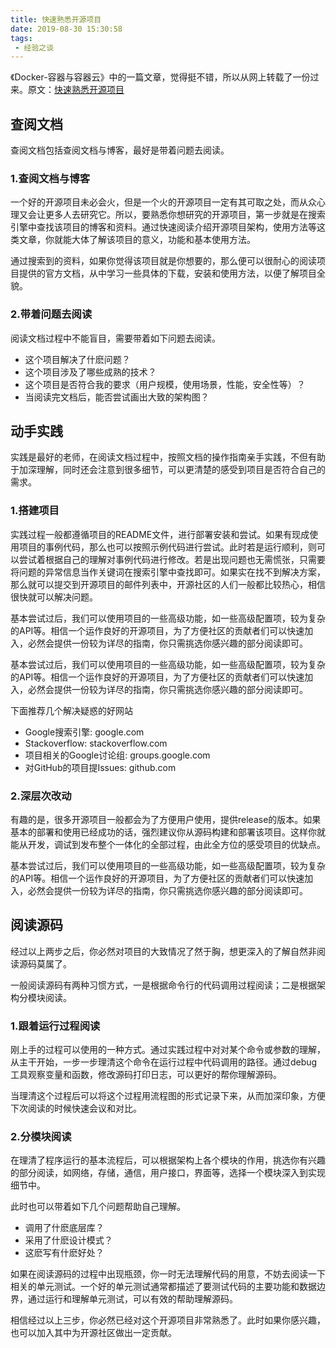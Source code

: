 ```yaml
---
title: 快速熟悉开源项目
date: 2019-08-30 15:30:58
tags:
 - 经验之谈
---
```


《Docker-容器与容器云》中的一篇文章，觉得挺不错，所以从网上转载了一份过来。原文：[快速熟悉开源项目](https://my.oschina.net/baijuminglu/blog/834911)

## 查阅文档
查阅文档包括查阅文档与博客，最好是带着问题去阅读。

### 1.查阅文档与博客

一个好的开源项目未必会火，但是一个火的开源项目一定有其可取之处，而从众心理又会让更多人去研究它。所以，要熟悉你想研究的开源项目，第一步就是在搜索引擎中查找该项目的博客和资料。通过快速阅读介绍开源项目架构，使用方法等这类文章，你就能大体了解该项目的意义，功能和基本使用方法。

通过搜索到的资料，如果你觉得该项目就是你想要的，那么便可以很耐心的阅读项目提供的官方文档，从中学习一些具体的下载，安装和使用方法，以便了解项目全貌。

### 2.带着问题去阅读

阅读文档过程中不能盲目，需要带着如下问题去阅读。

 - 这个项目解决了什麽问题？
 - 这个项目涉及了哪些成熟的技术？
 - 这个项目是否符合我的要求（用户规模，使用场景，性能，安全性等）？
 - 当阅读完文档后，能否尝试画出大致的架构图？

## 动手实践
实践是最好的老师，在阅读文档过程中，按照文档的操作指南亲手实践，不但有助于加深理解，同时还会注意到很多细节，可以更清楚的感受到项目是否符合自己的需求。

### 1.搭建项目

实践过程一般都遵循项目的README文件，进行部署安装和尝试。如果有现成使用项目的事例代码，那么也可以按照示例代码进行尝试。此时若是运行顺利，则可以尝试着根据自己的理解对事例代码进行修改。若是出现问题也无需慌张，只需要将问题的异常信息当作关键词在搜索引擎中查找即可。如果实在找不到解决方案，那么就可以提交到开源项目的邮件列表中，开源社区的人们一般都比较热心，相信很快就可以解决问题。

基本尝试过后，我们可以使用项目的一些高级功能，如一些高级配置项，较为复杂的API等。相信一个运作良好的开源项目，为了方便社区的贡献者们可以快速加入，必然会提供一份较为详尽的指南，你只需挑选你感兴趣的部分阅读即可。

基本尝试过后，我们可以使用项目的一些高级功能，如一些高级配置项，较为复杂的API等。相信一个运作良好的开源项目，为了方便社区的贡献者们可以快速加入，必然会提供一份较为详尽的指南，你只需挑选你感兴趣的部分阅读即可。

下面推荐几个解决疑惑的好网站

 - Google搜索引擎: google.com
 - Stackoverflow: stackoverflow.com
 - 项目相关的Google讨论组: groups.google.com
 - 对GitHub的项目提Issues: github.com

### 2.深层次改动

有趣的是，很多开源项目一般都会为了方便用户使用，提供release的版本。如果基本的部署和使用已经成功的话，强烈建议你从源码构建和部署该项目。这样你就能从开发，调试到发布整个一体化的全部过程，由此全方位的感受项目的优缺点。

基本尝试过后，我们可以使用项目的一些高级功能，如一些高级配置项，较为复杂的API等。相信一个运作良好的开源项目，为了方便社区的贡献者们可以快速加入，必然会提供一份较为详尽的指南，你只需挑选你感兴趣的部分阅读即可。

## 阅读源码
经过以上两步之后，你必然对项目的大致情况了然于胸，想更深入的了解自然非阅读源码莫属了。

一般阅读源码有两种习惯方式，一是根据命令行的代码调用过程阅读；二是根据架构分模块阅读。

### 1.跟着运行过程阅读 
刚上手的过程可以使用的一种方式。通过实践过程中对对某个命令或参数的理解，从主干开始，一步一步理清这个命令在运行过程中代码调用的路径。通过debug工具观察变量和函数，修改源码打印日志，可以更好的帮你理解源码。

当理清这个过程后可以将这个过程用流程图的形式记录下来，从而加深印象，方便下次阅读的时候快速会议和对比。

### 2.分模块阅读 
在理清了程序运行的基本流程后，可以根据架构上各个模块的作用，挑选你有兴趣的部分阅读，如网络，存储，通信，用户接口，界面等，选择一个模块深入到实现细节中。

此时也可以带着如下几个问题帮助自己理解。

 - 调用了什麽底层库？
 - 采用了什麽设计模式？
 - 这麽写有什麽好处？

如果在阅读源码的过程中出现瓶颈，你一时无法理解代码的用意，不妨去阅读一下相关的单元测试。一个好的单元测试通常都描述了要测试代码的主要功能和数据边界，通过运行和理解单元测试，可以有效的帮助理解源码。

相信经过以上三步，你必然已经对这个开源项目非常熟悉了。此时如果你感兴趣，也可以加入其中为开源社区做出一定贡献。